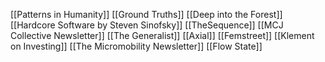 [[Patterns in Humanity]]
[[Ground Truths]]
[[Deep into the Forest]]
[[Hardcore Software by Steven Sinofsky]]
[[TheSequence]]
[[MCJ Collective Newsletter]]
[[The Generalist]]
[[Axial]]
[[Femstreet]]
[[Klement on Investing]]
[[The Micromobility Newsletter]]
[[Flow State]]
